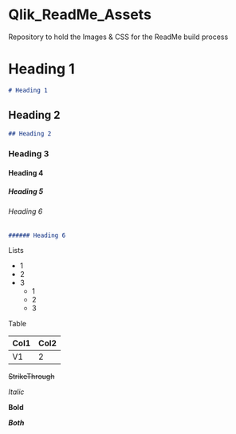 # Qlik_ReadMe_Assets

Repository to hold the Images & CSS for the ReadMe build process


# Heading 1 

``` MarkDown
# Heading 1
```

## Heading 2
``` MarkDown
## Heading 2
```
### Heading 3
#### Heading 4
##### Heading 5
###### Heading 6

``` MarkDown
###### Heading 6
```

Lists
- 1
- 2
- 3
  - 1
  - 2
  - 3

Table

|Col1|Col2|
|-|-|
|V1|2|


~~StrikeThrough~~

*Italic*

**Bold**

***Both***
